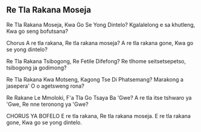 ## Re Tla Rakana Moseja

Re Tla Rakana Moseja, Kwa Go Se Yong Dintelo?
Kgalalelong e sa khutleng, Kwa go seng bofutsana?

Chorus
A re tla rakana, Re tla rakana moseja?
A re tla rakana gone, Kwa go se yong dintelo?

Re Tla Rakana Tsibogong, Re Fetile Difefong?
Re tlhome seitsetsepetso, tsibogong ja godimong?

Re Tla Rakana Kwa Motseng, Kagong Tse Di Phatsemang?
Marakong a jasepera' O o agetsweng rona?

Re Rakane Le Mmoloki, F'a Tla Go Tsaya Ba 'Gwe?
A re tla itse tshwaro ya 'Gwe, Re nne teronong ya 'Gwe?

CHORUS
YA BOFELO
E re tla rakana, Re tla rakana moseja.
E re tla rakana gone, Kwa go se yong dintelo.
